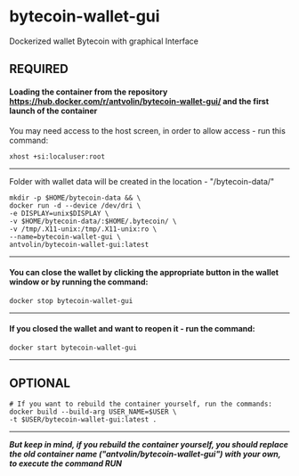 # bytecoin-wallet-gui
Dockerized wallet Bytecoin with graphical Interface

## REQUIRED

#### Loading the container from the repository <https://hub.docker.com/r/antvolin/bytecoin-wallet-gui/> and the first launch of the container
You may need access to the host screen, in order to allow access - run this command:
  
    xhost +si:localuser:root
***
Folder with wallet data will be created in the location - "<HOME FOLDER YOUR USER>/bytecoin-data/"
  
    mkdir -p $HOME/bytecoin-data && \
    docker run -d --device /dev/dri \
    -e DISPLAY=unix$DISPLAY \
    -v $HOME/bytecoin-data/:$HOME/.bytecoin/ \
    -v /tmp/.X11-unix:/tmp/.X11-unix:ro \
    --name=bytecoin-wallet-gui \
    antvolin/bytecoin-wallet-gui:latest
***
#### You can close the wallet by clicking the appropriate button in the wallet window or by running the command:
    docker stop bytecoin-wallet-gui
***
#### If you closed the wallet and want to reopen it - run the command:
    docker start bytecoin-wallet-gui
***
## OPTIONAL
  
    # If you want to rebuild the container yourself, run the commands:
    docker build --build-arg USER_NAME=$USER \
    -t $USER/bytecoin-wallet-gui:latest .
***
***But keep in mind, if you rebuild the container yourself, you should replace the old container name ("antvolin/bytecoin-wallet-gui") with your own, to execute the command RUN***
